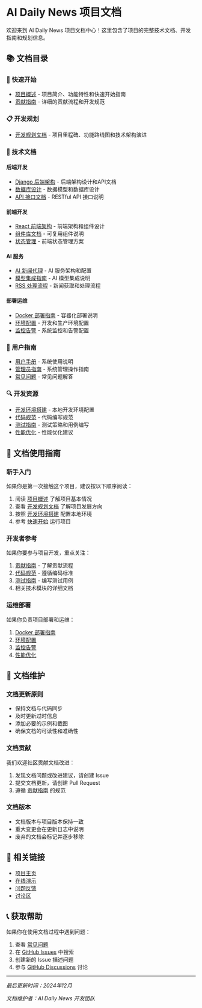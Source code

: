 # AI Daily News 项目文档

欢迎来到 AI Daily News 项目文档中心！这里包含了项目的完整技术文档、开发指南和规划信息。

## 📚 文档目录

### 🚀 快速开始
- [项目概述](../README.md) - 项目简介、功能特性和快速开始指南
- [贡献指南](../CONTRIBUTING.md) - 详细的贡献流程和开发规范

### 📋 开发规划
- [开发规划文档](./development-plan.md) - 项目里程碑、功能路线图和技术架构演进

### 🔧 技术文档

#### 后端开发
- [Django 后端架构](../backend/README.md) - 后端架构设计和API文档
- [数据库设计](../backend/docs/database-design.md) - 数据模型和数据库设计
- [API 接口文档](../backend/docs/api-reference.md) - RESTful API 接口说明

#### 前端开发
- [React 前端架构](../frontend/README.md) - 前端架构和组件设计
- [组件库文档](../frontend/docs/components.md) - 可复用组件说明
- [状态管理](../frontend/docs/state-management.md) - 前端状态管理方案

#### AI 服务
- [AI 新闻代理](../ai-news-agent/README.md) - AI 服务架构和配置
- [模型集成指南](../ai-news-agent/docs/model-integration.md) - AI 模型集成说明
- [RSS 处理流程](../ai-news-agent/docs/rss-processing.md) - 新闻获取和处理流程

#### 部署运维
- [Docker 部署指南](../docs/deployment.md) - 容器化部署说明
- [环境配置](../docs/environment.md) - 开发和生产环境配置
- [监控告警](../docs/monitoring.md) - 系统监控和告警配置

### 📖 用户指南
- [用户手册](../docs/user-manual.md) - 系统使用说明
- [管理员指南](../docs/admin-guide.md) - 系统管理操作指南
- [常见问题](../docs/faq.md) - 常见问题解答

### 🔍 开发资源
- [开发环境搭建](../docs/dev-setup.md) - 本地开发环境配置
- [代码规范](../docs/coding-standards.md) - 代码编写规范
- [测试指南](../docs/testing.md) - 测试策略和用例编写
- [性能优化](../docs/performance.md) - 性能优化建议

## 🎯 文档使用指南

### 新手入门
如果你是第一次接触这个项目，建议按以下顺序阅读：

1. 阅读 [项目概述](../README.md) 了解项目基本情况
2. 查看 [开发规划文档](./development-plan.md) 了解项目发展方向
3. 按照 [开发环境搭建](../docs/dev-setup.md) 配置本地环境
4. 参考 [快速开始](../README.md#快速开始) 运行项目

### 开发者参考
如果你要参与项目开发，重点关注：

1. [贡献指南](../CONTRIBUTING.md) - 了解贡献流程
2. [代码规范](../docs/coding-standards.md) - 遵循编码标准
3. [测试指南](../docs/testing.md) - 编写测试用例
4. 相关技术模块的详细文档

### 运维部署
如果你负责项目部署和运维：

1. [Docker 部署指南](../docs/deployment.md)
2. [环境配置](../docs/environment.md)
3. [监控告警](../docs/monitoring.md)
4. [性能优化](../docs/performance.md)

## 📝 文档维护

### 文档更新原则
- 保持文档与代码同步
- 及时更新过时信息
- 添加必要的示例和截图
- 确保文档的可读性和准确性

### 文档贡献
我们欢迎社区贡献文档改进：

1. 发现文档问题或改进建议，请创建 Issue
2. 提交文档更新，请创建 Pull Request
3. 遵循 [贡献指南](../CONTRIBUTING.md) 的规范

### 文档版本
- 文档版本与项目版本保持一致
- 重大变更会在更新日志中说明
- 废弃的文档会标记并逐步移除

## 🔗 相关链接

- [项目主页](https://github.com/your-username/ai_daily_news)
- [在线演示](https://demo.ai-daily-news.com)
- [问题反馈](https://github.com/your-username/ai_daily_news/issues)
- [讨论区](https://github.com/your-username/ai_daily_news/discussions)

## 📞 获取帮助

如果你在使用文档过程中遇到问题：

1. 查看 [常见问题](../docs/faq.md)
2. 在 [GitHub Issues](https://github.com/your-username/ai_daily_news/issues) 中搜索
3. 创建新的 Issue 描述问题
4. 参与 [GitHub Discussions](https://github.com/your-username/ai_daily_news/discussions) 讨论

---

*最后更新时间：2024年12月*

*文档维护者：AI Daily News 开发团队*
